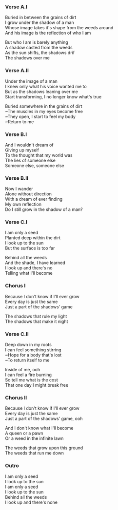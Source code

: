 ### Verse A.I
Buried in between the grains of dirt  
I grow under the shadow of a man  
Whose image takes it's shape from the weeds around  
And his image is the reflection of who I am

But who I am is barely anything  
A shadow casted from the weeds  
As the sun shifts, the shadows drif  
The shadows over me

### Verse A.II
Under the image of a man  
I knew only what his voice wanted me to  
But as the shadows leaning over me  
Start transforming, I no longer know what's true

Buried somewhere in the grains of dirt  
~The muscles in my eyes become free  
~They open, I start to feel my body  
~Return to me

### Verse B.I
And I wouldn't dream of  
Giving up myself  
To the thought that my world was  
The lies of someone else  
Someone else, someone else

### Verse B.II
Now I wander  
Alone without direction  
With a dream of ever finding  
My own reflection  
Do I still grow in the shadow of a man?

### Verse C.I
I am only a seed  
Planted deep within the dirt  
I look up to the sun  
But the surface is too far

Behind all the weeds  
And the shade, I have learned  
I look up and there's no  
Telling what I'll become

### Chorus I
Because I don't know if I'll ever grow  
Every day is just the same  
Just a part of the shadows' game

The shadows that rule my light  
The shadows that make it night

### Verse C.II
Deep down in my roots  
I can feel something stirring  
~Hope for a body that's lost  
~To return itself to me

Inside of me, ooh  
I can feel a fire burning  
So tell me what is the cost  
That one day I might break free

### Chorus II
Because I don't know if I'll ever grow  
Every day is just the same  
Just a part of the shadows' game, ooh

And I don't know what I'll become  
A queen or a pawn  
Or a weed in the infinite lawn

The weeds that grow upon this ground  
The weeds that run me down

### Outro
I am only a seed  
I look up to the sun  
I am only a seed  
I look up to the sun  
Behind all the weeds  
I look up and there's none
